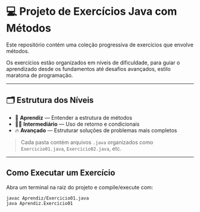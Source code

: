 # 💻 Projeto de Exercícios Java com Métodos

Este repositório contém uma coleção progressiva de exercícios que envolve métodos.

Os exercícios estão organizados em níveis de dificuldade, para guiar o aprendizado desde os fundamentos até desafios avançados, estilo maratona de programação.

---

## 🗂️ Estrutura dos Níveis

- 🔰 **Aprendiz** — Entender a estrutura de métodos
- 🧑‍🎓 **Intermediário** — Uso de retorno e condicionais
- 🔥 **Avançado** — Estruturar soluções de problemas mais completos

> Cada pasta contém arquivos `.java` organizados como `Exercicio01.java`, `Exercicio02.java`, etc.

---

## Como Executar um Exercício

Abra um terminal na raiz do projeto e compile/execute com:

```bash
javac Aprendiz/Exercicio01.java
java Aprendiz.Exercicio01
